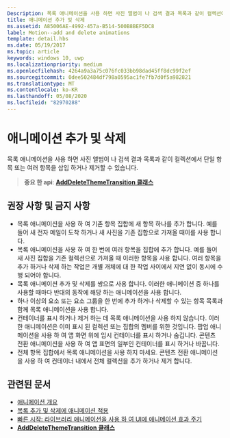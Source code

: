 ```yaml
---
Description: 목록 애니메이션을 사용 하면 사진 앨범이 나 검색 결과 목록과 같이 컬렉션에서 단일 항목 또는 여러 항목을 삽입 하거나 제거할 수 있습니다.
title: 애니메이션 추가 및 삭제
ms.assetid: A85006AE-4992-457a-B514-500B8BEF5DC8
label: Motion--add and delete animations
template: detail.hbs
ms.date: 05/19/2017
ms.topic: article
keywords: windows 10, uwp
ms.localizationpriority: medium
ms.openlocfilehash: 4264a9a3a75c076fc033bb98dad45ff8dc99f2ef
ms.sourcegitcommit: 0dee502484df798a0595ac1fe7fb7d0f5a982821
ms.translationtype: MT
ms.contentlocale: ko-KR
ms.lasthandoff: 05/08/2020
ms.locfileid: "82970288"
---
```

# <a name="add-and-delete-animations"></a>애니메이션 추가 및 삭제



목록 애니메이션을 사용 하면 사진 앨범이 나 검색 결과 목록과 같이 컬렉션에서 단일 항목 또는 여러 항목을 삽입 하거나 제거할 수 있습니다.

> **중요 한 api**: [ **AddDeleteThemeTransition 클래스**](https://docs.microsoft.com/uwp/api/windows.ui.xaml.media.animation.adddeletethemetransition)


## <a name="dos-and-donts"></a>권장 사항 및 금지 사항


-   목록 애니메이션을 사용 하 여 기존 항목 집합에 새 항목 하나를 추가 합니다. 예를 들어 새 전자 메일이 도착 하거나 새 사진을 기존 집합으로 가져올 때이를 사용 합니다.
-   목록 애니메이션을 사용 하 여 한 번에 여러 항목을 집합에 추가 합니다. 예를 들어 새 사진 집합을 기존 컬렉션으로 가져올 때 이러한 항목을 사용 합니다. 여러 항목을 추가 하거나 삭제 하는 작업은 개별 개체에 대 한 작업 사이에서 지연 없이 동시에 수행 되어야 합니다.
-   목록 애니메이션 추가 및 삭제를 쌍으로 사용 합니다. 이러한 애니메이션 중 하나를 사용할 때마다 반대의 동작에 해당 하는 애니메이션을 사용 합니다.
-   하나 이상의 요소 또는 요소 그룹을 한 번에 추가 하거나 삭제할 수 있는 항목 목록과 함께 목록 애니메이션을 사용 합니다.
-   컨테이너를 표시 하거나 제거 하는 데 목록 애니메이션을 사용 하지 않습니다. 이러한 애니메이션은 이미 표시 된 컬렉션 또는 집합의 멤버를 위한 것입니다. 팝업 애니메이션을 사용 하 여 앱 화면 위에 임시 컨테이너를 표시 하거나 숨깁니다. 콘텐츠 전환 애니메이션을 사용 하 여 앱 표면의 일부인 컨테이너를 표시 하거나 바꿉니다.
-   전체 항목 집합에서 목록 애니메이션을 사용 하지 마세요. 콘텐츠 전환 애니메이션을 사용 하 여 컨테이너 내에서 전체 컬렉션을 추가 하거나 제거 합니다.



## <a name="related-articles"></a>관련된 문서

* [애니메이션 개요](https://docs.microsoft.com/windows/uwp/graphics/animations-overview)
* [목록 추가 및 삭제에 애니메이션 적용](https://docs.microsoft.com/previous-versions/windows/apps/jj649430(v=win.10))
* [빠른 시작: 라이브러리 애니메이션을 사용 하 여 UI에 애니메이션 효과 주기](https://docs.microsoft.com/previous-versions/windows/apps/hh452703(v=win.10))
* [**AddDeleteThemeTransition 클래스**](https://docs.microsoft.com/uwp/api/windows.ui.xaml.media.animation.adddeletethemetransition)

 

 




